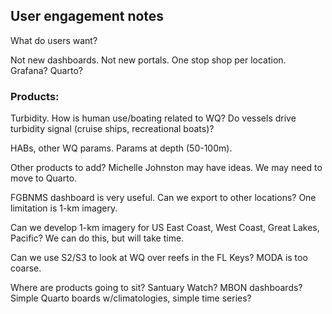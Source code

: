 ## User engagement notes

What do users want?

Not new dashboards. Not new portals. One stop shop per location. Grafana? Quarto?

### Products:

Turbidity. How is human use/boating related to WQ? Do vessels drive turbidity signal (cruise ships, recreational boats)?

HABs, other WQ params. Params at depth (50-100m). 

Other products to add? Michelle Johnston may have ideas. We may need to move to Quarto. 

FGBNMS dashboard is very useful. Can we export to other locations? One limitation is 1-km imagery. 

Can we develop 1-km imagery for US East Coast, West Coast, Great Lakes, Pacific? We can do this, but will take time. 

Can we use S2/S3 to look at WQ over reefs in the FL Keys? MODA is too coarse.

Where are products going to sit? Santuary Watch? MBON dashboards? Simple Quarto boards w/climatologies, simple time series?

